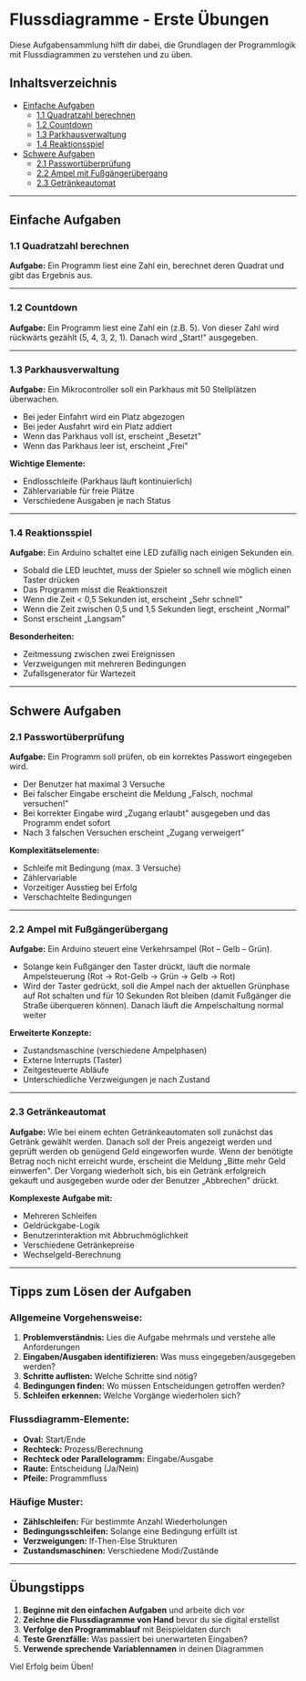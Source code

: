 # Flussdiagramme - Erste Übungen

Diese Aufgabensammlung hilft dir dabei, die Grundlagen der Programmlogik mit Flussdiagrammen zu verstehen und zu üben.

## Inhaltsverzeichnis
- [Einfache Aufgaben](#einfache-aufgaben)
  - [1.1 Quadratzahl berechnen](#11-quadratzahl-berechnen)
  - [1.2 Countdown](#12-countdown)
  - [1.3 Parkhausverwaltung](#13-parkhausverwaltung)
  - [1.4 Reaktionsspiel](#14-reaktionsspiel)
- [Schwere Aufgaben](#schwere-aufgaben)
  - [2.1 Passwortüberprüfung](#21-passwortüberprüfung)
  - [2.2 Ampel mit Fußgängerübergang](#22-ampel-mit-fußgängerübergang)
  - [2.3 Getränkeautomat](#23-getränkeautomat)

---

## Einfache Aufgaben

### 1.1 Quadratzahl berechnen

**Aufgabe:** Ein Programm liest eine Zahl ein, berechnet deren Quadrat und gibt das Ergebnis aus.

---

### 1.2 Countdown

**Aufgabe:** Ein Programm liest eine Zahl ein (z.B. 5). Von dieser Zahl wird rückwärts gezählt (5, 4, 3, 2, 1). Danach wird „Start!" ausgegeben.

---

### 1.3 Parkhausverwaltung

**Aufgabe:** Ein Mikrocontroller soll ein Parkhaus mit 50 Stellplätzen überwachen.
- Bei jeder Einfahrt wird ein Platz abgezogen
- Bei jeder Ausfahrt wird ein Platz addiert
- Wenn das Parkhaus voll ist, erscheint „Besetzt"
- Wenn das Parkhaus leer ist, erscheint „Frei"

**Wichtige Elemente:**
- Endlosschleife (Parkhaus läuft kontinuierlich)
- Zählervariable für freie Plätze
- Verschiedene Ausgaben je nach Status

---

### 1.4 Reaktionsspiel

**Aufgabe:** Ein Arduino schaltet eine LED zufällig nach einigen Sekunden ein.
- Sobald die LED leuchtet, muss der Spieler so schnell wie möglich einen Taster drücken
- Das Programm misst die Reaktionszeit
- Wenn die Zeit < 0,5 Sekunden ist, erscheint „Sehr schnell"
- Wenn die Zeit zwischen 0,5 und 1,5 Sekunden liegt, erscheint „Normal"
- Sonst erscheint „Langsam"

**Besonderheiten:**
- Zeitmessung zwischen zwei Ereignissen
- Verzweigungen mit mehreren Bedingungen
- Zufallsgenerator für Wartezeit

---

## Schwere Aufgaben

### 2.1 Passwortüberprüfung

**Aufgabe:** Ein Programm soll prüfen, ob ein korrektes Passwort eingegeben wird.
- Der Benutzer hat maximal 3 Versuche
- Bei falscher Eingabe erscheint die Meldung „Falsch, nochmal versuchen!"
- Bei korrekter Eingabe wird „Zugang erlaubt" ausgegeben und das Programm endet sofort
- Nach 3 falschen Versuchen erscheint „Zugang verweigert"

**Komplexitätselemente:**
- Schleife mit Bedingung (max. 3 Versuche)
- Zählervariable
- Vorzeitiger Ausstieg bei Erfolg
- Verschachtelte Bedingungen

---

### 2.2 Ampel mit Fußgängerübergang

**Aufgabe:** Ein Arduino steuert eine Verkehrsampel (Rot – Gelb – Grün).
- Solange kein Fußgänger den Taster drückt, läuft die normale Ampelsteuerung (Rot → Rot-Gelb → Grün → Gelb → Rot)
- Wird der Taster gedrückt, soll die Ampel nach der aktuellen Grünphase auf Rot schalten und für 10 Sekunden Rot bleiben (damit Fußgänger die Straße überqueren können). Danach läuft die Ampelschaltung normal weiter

**Erweiterte Konzepte:**
- Zustandsmaschine (verschiedene Ampelphasen)
- Externe Interrupts (Taster)
- Zeitgesteuerte Abläufe
- Unterschiedliche Verzweigungen je nach Zustand

---

### 2.3 Getränkeautomat

**Aufgabe:** Wie bei einem echten Getränkeautomaten soll zunächst das Getränk gewählt werden. Danach soll der Preis angezeigt werden und geprüft werden ob genügend Geld eingeworfen wurde. Wenn der benötigte Betrag noch nicht erreicht wurde, erscheint die Meldung „Bitte mehr Geld einwerfen". Der Vorgang wiederholt sich, bis ein Getränk erfolgreich gekauft und ausgegeben wurde oder der Benutzer „Abbrechen" drückt.

**Komplexeste Aufgabe mit:**
- Mehreren Schleifen
- Geldrückgabe-Logik
- Benutzerinteraktion mit Abbruchmöglichkeit
- Verschiedene Getränkepreise
- Wechselgeld-Berechnung

---

## Tipps zum Lösen der Aufgaben

### Allgemeine Vorgehensweise:
1. **Problemverständnis:** Lies die Aufgabe mehrmals und verstehe alle Anforderungen
2. **Eingaben/Ausgaben identifizieren:** Was muss eingegeben/ausgegeben werden?
3. **Schritte auflisten:** Welche Schritte sind nötig?
4. **Bedingungen finden:** Wo müssen Entscheidungen getroffen werden?
5. **Schleifen erkennen:** Welche Vorgänge wiederholen sich?

### Flussdiagramm-Elemente:
- **Oval:** Start/Ende
- **Rechteck:** Prozess/Berechnung
- **Rechteck oder Parallelogramm:** Eingabe/Ausgabe
- **Raute:** Entscheidung (Ja/Nein)
- **Pfeile:** Programmfluss

### Häufige Muster:
- **Zählschleifen:** Für bestimmte Anzahl Wiederholungen
- **Bedingungsschleifen:** Solange eine Bedingung erfüllt ist
- **Verzweigungen:** If-Then-Else Strukturen
- **Zustandsmaschinen:** Verschiedene Modi/Zustände

---

## Übungstipps

1. **Beginne mit den einfachen Aufgaben** und arbeite dich vor
2. **Zeichne die Flussdiagramme von Hand** bevor du sie digital erstellst
3. **Verfolge den Programmablauf** mit Beispieldaten durch
4. **Teste Grenzfälle:** Was passiert bei unerwarteten Eingaben?
5. **Verwende sprechende Variablennamen** in deinen Diagrammen

Viel Erfolg beim Üben!